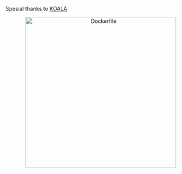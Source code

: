Spesial thanks to [KOALA](https://telegram.dog/mixiologist) 
<p align="center">
   <a href="https://github.com/ManusiaRakitan/Dockerfile"><img src="https://media0.giphy.com/media/Hs0cX9Z3RR77c0MMA7/giphy.gif" alt="Dockerfile" width=400px></a>
   <br>
   <br>

